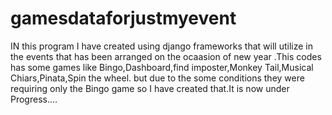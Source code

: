 # gamesdataforjustmyevent

IN this program I have created using django frameworks that will utilize in the events that has been arranged on the ocaasion of new year .This codes has some games  like Bingo,Dashboard,find imposter,Monkey Tail,Musical Chiars,Pinata,Spin the wheel.
but due to the some conditions they were requiring only the Bingo game so I have created that.It is now under Progress....
